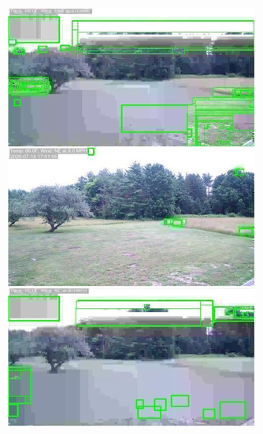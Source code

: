 ![20200714-162601-165606](in/20200714/20200714-162601-165606_0_.jpg)
![20200714-165611-172616](in/20200714/20200714-165611-172616_0_.jpg)
![20200714-172621-175626](in/20200714/20200714-172621-175626_0_.jpg)
